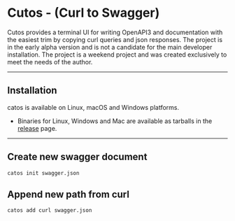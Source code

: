 # Cutos - (Curl to Swagger) 

Cutos provides a terminal UI for writing OpenAPI3 and documentation with the easiest trim by copying сurl queries and json responses.
The project is in the early alpha version and is not a candidate for the main developer installation.
The project is a weekend project and was created exclusively to meet the needs of the author.

---

## Installation

catos is available on Linux, macOS and Windows platforms.

* Binaries for Linux, Windows and Mac are available as tarballs in the [release](https://github.com/cjp2600/cutos/releases) page.

---

## Create new swagger document
```shell
catos init swagger.json
```

## Append new path from curl
```shell
catos add curl swagger.json
```
